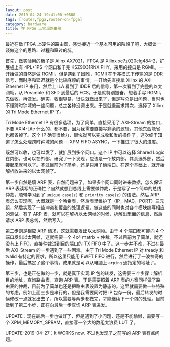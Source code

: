 ```yaml
---
layout: post
date: 2019-04-24 19:41:00 +0800
tags: [router,fpga,router-on-fpga]
category: hardware
title: 在 FPGA 上实现路由器
---
```


最近在做 FPGA 上硬件的路由器，感觉接近一个基本可用的阶段了吧，大概谈一谈做这个的思路、过程和踩过的坑。

首先，做实验用的板子是 Alinx AX7021，FPGA 是 Xilinx xc7z020clg484-2，扩展板上有 4PL+1PS 个网口和千兆 KSZ9031RNX PHY，采用的接口是 RGMII。一开始做的自然是做 RGMII，但是遇到了困难，RGMII 在千兆模式下传输的是 DDR 信号，而时序和延迟就是个比较麻烦的事情。一开始先直接拿 Xilinx 的 AXI Ethernet IP 来用，然后上 ILA 看到了 IDDR 后的信号，第一次看到了完整的以太网帧，从 Preamble 和 SFD 到最后的 FCS。于是就特别振奋，想着手写 RGMII，先做收，再做发。确实，收很容易，很快就做出来了，但是写总是出问题，当时也不懂跨时钟域的一些问题，总之各种没调出来。于是就退而求其次，选择了 Xilinx 的 Tri Mode Ethernet IP 了。

Tri Mode Ethernet IP 有很多选项，为了简单，直接采用了 AXI-Stream 的接口，不要 AXI4-Lite 什么的，都不要，因为我需要直接写剩余的逻辑。其他东西能省也都省掉了。这个 IP 确实很给力，很快就可以完成收和发的操作了，这次终于知道了怎么处理跨时钟域的问题 — XPM FIFO ASYNC，一下推进了很大的进度。

既然可以收，也可以发了，就扩展到多个网口。这个 IP 中可以选择 Shared Logic 在内部，也可以在外部，研究了一下发现，应该是一个放内部，其余选外部，然后接起来就可以了。不过目前为了简单，还是只用了俩端口。在这个基础上，就开始解析收进来的以太网帧了。

第一步自然是填 ARP 表，自然问题来了，如果多个网口同时进来数据，怎么保证 ARP 表读写的正确性？自然就想到总线上需要做仲裁，于是写了一个简单的总线仲裁，顺带学习到了 `unique case(z)` 和 `priority case(z)` 的语法。然后 ARP 表怎么实现呢，大概就是一个哈希表，然后表里维护了（IP，MAC，PORT）三元组，然后实现了一些冲突和覆盖的处理逻辑，做这些的同时也对各个模块编写相应的测试。有了 ARP 表，就可以在解析以太网帧的时候，拆解出里面的信息，然后请求 ARP 表总线，然后写入。

第二步则是相应 ARP 请求，这就需要发出以太网帧。由于 4 个端口都可能向 4 个端口发出以太网帧，这就需要一个 4x4 matrix + 仲裁。不过目前为了简单，就还没有上 FIFO，直接仲裁进到目的端口的 TX FIFO 中了。这一步并不难，不过在最后 AXI-Stream 的一步遇到了一些困难。由于 Tri Mode Ethernet IP 对 tready 和 tvalid 有特定的要求，所以这里只能用 FWFT FIFO 进行，然后进行了一波神奇的操作，最后搞定了这个事情。成果就是可以从电脑上 `arping` 通指定的地址了。

第三步，也是正在做的一步，就是真正实现 IP 包的转发，这需要三个步骤：解析目的地址，查询路由表，查询 ARP 表。于是需要照着 ARP 表的方案同样做了路由表的仲裁，目前为了简单也还是把路由表设置为静态的。这里就需要做一些特殊的考虑，例如上面三步是串行的，但是我需要同时把 IP 包存一份，最后转发的时候修改一点就发出去了，所以需要等两步都做完，才能继续下一个包的处理。目前做到了第二小步，正在向最后一步查询 ARP 表进发。

UPDATE：现在最后一步也做好了，但是遇到了小问题，还是不能偷懒，需要写一个 XPM_MEMORY_SPRAM，直接写一个大的数组太浪费 LUT 了。

UPDATE-2019-04-27：It WORKS now. 不过也发现了之前写的 ARP 表有点问题。

